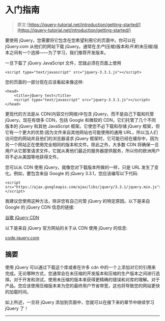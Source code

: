 # 入门指南

> 原文:[https://jquery-tutorial.net/introduction/getting-started/](https://jquery-tutorial.net/introduction/getting-started/)

要使用 jQuery，您需要将它包含在您希望利用它的页面中。你可以在 jQuery.com 从他们的网站下载 jQuery。通常在*生产*(压缩)版本和*开发*(未压缩)版本之间有一个选择——为了学习，我们推荐开发版本。

一旦下载了 jQuery JavaScript 文件，您就必须在页面上使用 

```
<script type="text/javascript" src="jquery-3.3.1.js"></script>
```

您的页面的一部分现在应该看起来像这样:

```
<head>    
    <title>jQuery test</title>    
    <script type="text/javascript" src="jquery-3.3.1.js"></script>    
</head>
```

更现代的方法是从 CDN(内容交付网络)中包含 jQuery，而不是自己下载和托管 jQuery。现在有很多 CDN，包括 Google 和微软的 CDN，它们托管了几个不同版本的 jQuery 和其他 JavaScript 框架。它使您不必下载和存储 jQuery 框架，但它有一个更大的优势:因为文件来自其他网站也可能使用的通用 URL，所以当人们访问您的网站并且他们的浏览器请求 jQuery 框架时，它可能已经在缓存中，因为另一个网站正在使用完全相同的版本和文件。除此之外，大多数 CDN 将确保一旦用户从它那里请求文件，它就从离他们最近的服务器提供服务，所以你的欧洲用户将不必从美国等地获得文件。

<input type="hidden" name="IL_IN_ARTICLE">

您可以从 CDN 使用 jQuery，就像您对下载版本所做的一样，只是 URL 发生了变化。例如，要包含来自 Google 的 jQuery 3.3.1，您应该编写以下代码:

```
<script src="https://ajax.googleapis.com/ajax/libs/jquery/3.3.1/jquery.min.js"></script>
```

我建议您使用这种方法，除非您有自己托管 jQuery 的特定原因。以下是来自 Google 的 jQuery CDN 信息的链接:

[谷歌 jQuery CDN](https://developers.google.com/speed/libraries/#jquery)

以下是来自 jQuery 官方网站的关于从 CDN 使用 jQuery 的信息:

[code.jquery.com](https://code.jquery.com/)

## 摘要

使用 jQuery 可以通过下载这个库或者在许多 cdn 中的一个上添加对它的引用来完成。无论哪种方式，您通常会在未压缩的开发版本和压缩的生产版本之间进行选择。对于开发和测试，使用未压缩的版本来获得更精确的错误和对库的理解。对于产品，您应该使用压缩版本来为您的最终用户节省带宽，这也将导致您的网站更快的加载时间。

如上所述，一旦将 jQuery 添加到页面中，您就可以在接下来的章节中继续学习 jQuery 了！

* * *